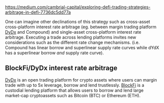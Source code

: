 https://medium.com/cambrial-capital/exploring-defi-trading-strategies-arbitrage-in-defi-7736dc5dd77a

One can imagine other declinations of this strategy such as cross-asset cross-platform interest rate arbitrage (eg. between margin trading platform [DyDx](https://defitutorials.substack.com/p/margin-trading-using-dydx-exchange) and Compound) and single-asset cross-platform interest rate arbitrage. Executing a trade across lending platforms invites new considerations such as the different rate change mechanisms. (i.e. Compound has linear borrow and superlinear supply rate curves while dYdX has a superlinear borrow _and_ supply rate curve).

## **BlockFi/DyDx interest rate arbitrage**

[DyDx](https://defitutorials.substack.com/p/margin-trading-using-dydx-exchange) is an open trading platform for crypto assets where users can margin trade with up to 5x leverage, borrow and lend trustlessly. [BlockFi](https://blockfi.com/) is a custodial lending platform that allows users to borrow and lend large market-cap cryptoassets such as Bitcoin (BTC) or Ethereum (ETH).
